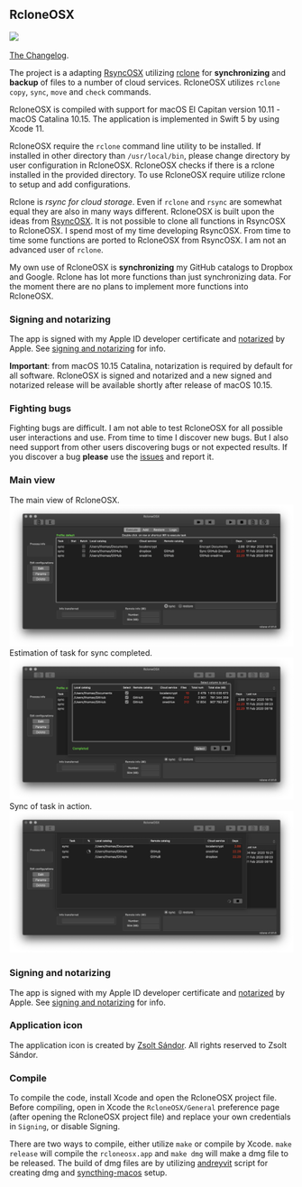 ## RcloneOSX

![](icon/rcloneosx.png)

[The Changelog](https://rsyncosx.github.io/RcloneChangelog).

The project is a adapting [RsyncOSX](https://github.com/rsyncOSX/RsyncOSX) utilizing [rclone](https://rclone.org/) for **synchronizing** and **backup** of files to a number of cloud services. RcloneOSX utilizes `rclone copy`, `sync`, `move` and `check` commands.

RcloneOSX is compiled with support for macOS El Capitan version 10.11 - macOS Catalina 10.15. The application is implemented in Swift 5 by using Xcode 11.

RcloneOSX require the `rclone` command line utility to be installed. If installed in other directory than `/usr/local/bin`, please change directory by user configuration in RcloneOSX. RcloneOSX checks if there is a rclone installed in the provided directory. To use RcloneOSX require utilize rclone to setup and add configurations.

Rclone is *rsync for cloud storage*. Even if `rclone` and `rsync` are somewhat equal they are also in many ways different. RcloneOSX is built upon the ideas from [RsyncOSX](https://github.com/rsyncOSX/RsyncOSX). It is not possible to clone all functions in RsyncOSX to RcloneOSX. I spend most of my time developing RsyncOSX. From time to time some functions are ported to RcloneOSX from RsyncOSX. I am not an advanced user of `rclone`.

My own use of RcloneOSX is **synchronizing** my GitHub catalogs to Dropbox and Google. Rclone has lot more functions than just synchronizing data. For the moment there are no plans to implement more functions into RcloneOSX.

### Signing and notarizing

The app is signed with my Apple ID developer certificate and [notarized](https://support.apple.com/en-us/HT202491) by Apple. See [signing and notarizing](https://rsyncosx.github.io/Notarized) for info.

**Important**: from macOS 10.15 Catalina, notarization is required by default for all software. RcloneOSX is signed and notarized and a new signed and notarized release will be available shortly after release of macOS 10.15.

### Fighting bugs

Fighting bugs are difficult. I am not able to test RcloneOSX for all possible user interactions and use. From time to time I discover new bugs. But I also need support from other users discovering bugs or not expected results. If you discover a bug **please** use the [issues](https://github.com/rsyncOSX/rcloneosx/issues) and report it.

### Main view

The main view of RcloneOSX.
![](images/main1.png)
Estimation of task for sync completed.
![](images/main2.png)
Sync of task in action.
![](images/main3.png)

### Signing and notarizing

The app is signed with my Apple ID developer certificate and [notarized](https://support.apple.com/en-us/HT202491) by Apple. See [signing and notarizing](https://rsyncosx.github.io/Notarized) for info.

### Application icon

The application icon is created by [Zsolt Sándor](https://github.com/graphis). All rights reserved to Zsolt Sándor.

### Compile

To compile the code, install Xcode and open the RcloneOSX project file. Before compiling, open in Xcode the `RcloneOSX/General` preference page (after opening the RcloneOSX project file) and replace your own credentials in `Signing`, or disable Signing.

There are two ways to compile, either utilize `make` or compile by Xcode. `make release` will compile the `rcloneosx.app` and `make dmg` will make a dmg file to be released.  The build of dmg files are by utilizing [andreyvit](https://github.com/andreyvit/create-dmg) script for creating dmg and [syncthing-macos](https://github.com/syncthing/syncthing-macos) setup.
